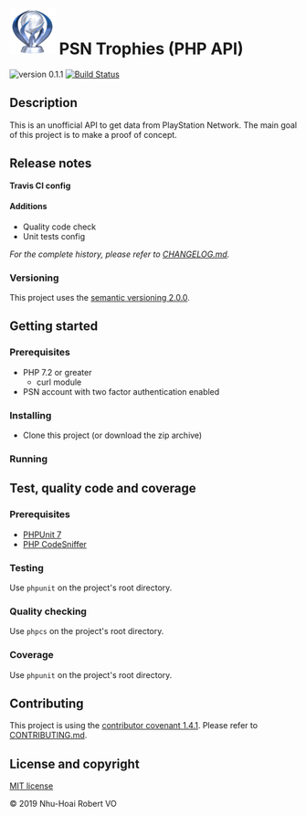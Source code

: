 # <img src="res/platinum.png" alt="" height="80" /> PSN Trophies (PHP API)

![version 0.1.1](https://img.shields.io/badge/version-0.1.1-blue.svg)
[![Build Status](https://travis-ci.org/nhuhoai/psn-trophies.svg?branch=master)](https://travis-ci.org/nhuhoai/psn-trophies)

## Description

This is an unofficial API to get data from PlayStation Network. The main goal of this project is to make a proof of concept.

## Release notes

**Travis CI config**

#### Additions

-   Quality code check
-   Unit tests config

_For the complete history, please refer to [CHANGELOG.md](CHANGELOG.md)._

### Versioning

This project uses the [semantic versioning 2.0.0](https://semver.org/).

## Getting started

### Prerequisites

-   PHP 7.2 or greater
    -   curl module
-   PSN account with two factor authentication enabled

### Installing

-   Clone this project (or download the zip archive)

### Running

## Test, quality code and coverage

### Prerequisites

-   [PHPUnit 7](https://phpunit.de/)
-   [PHP CodeSniffer](https://github.com/squizlabs/PHP_CodeSniffer)

### Testing

Use ```phpunit``` on the project's root directory.

### Quality checking

Use ```phpcs``` on the project's root directory.

### Coverage

Use ```phpunit``` on the project's root directory.

## Contributing

This project is using the [contributor covenant 1.4.1](https://www.contributor-covenant.org/). Please refer to [CONTRIBUTING.md](CONTRIBUTING.md).

## License and copyright

[MIT license](LICENSE.md)

&copy; 2019 Nhu-Hoai Robert VO
